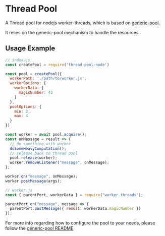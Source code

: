 # Thread Pool

A Thread pool for nodejs worker-threads, which is based on [generic-pool](https://www.npmjs.com/package/generic-pool).

It relies on the generic-pool mechanism to handle the resources.

## Usage Example
```js
// index.js
const createPool = require('thread-pool-node')

const pool = createPool({
  workerPath: './path/to/worker.js',
  workerOptions: {
    workerData: {
      magicNumber: 42
    }
  },
  poolOptions: {
    min: 2,
    max: 4
  }
})

const worker = await pool.acquire();
const onMessage = result => {
  // do something with worker
  doSomeHeavyComputation();
  // release back to thread pool
  pool.release(worker);
  worker.removeListener("message", onMessage);
};

worker.on("message", onMessage);
worker.postMessage(args);
```

```js
// worker.js
const { parentPort, workerData } = require("worker_threads");

parentPort.on("message", message => {
  parentPort.postMessage({ result: workerData.magicNumber })
});
```


For more info regarding how to configure the pool to your needs, please follow the [generic-pool README](https://github.com/coopernurse/node-pool#readme)

